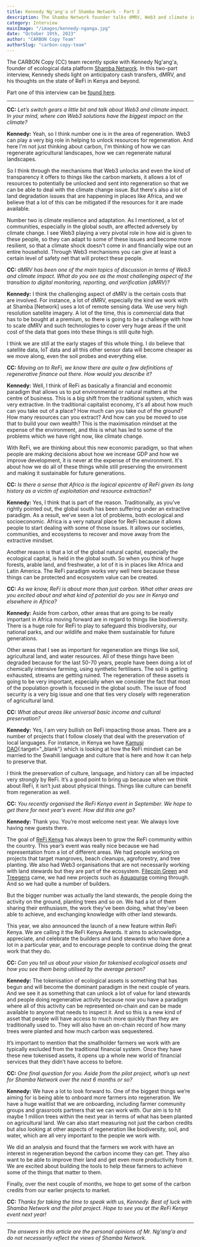 ```yaml
---
title: Kennedy Ng'ang'a of Shamba Network - Part 2
description: The Shamba Network founder talks dMRV, Web3 and climate impact, ReFi, and the ReFi Kenya event.
category: Interview
mainImage: "/images/kennedy-nganga.jpg"
date: "October 19th, 2023"
author: "CARBON Copy Team"
authorSlug: "carbon-copy-team"
---
```


The CARBON Copy (CC) team recently spoke with Kennedy Ng'ang'a, founder of ecological data platform [Shamba Network](/project/shamba-network/). In this two-part interview, Kennedy sheds light on anticipatory cash transfers, dMRV, and his thoughts on the state of ReFi in Kenya and beyond.

Part one of this interview can be [found here](/features/interview-kennedy-nganga-shamba-network-part-one/).

<hr class="lede center-square">

**CC:** *Let’s switch gears a little bit and talk about Web3 and climate impact. In your mind, where can Web3 solutions have the biggest impact on the climate?*

**Kennedy:** Yeah, so I think number one is in the area of regeneration. Web3 can play a very big role in helping to unlock resources for regeneration. And here I'm not just thinking about carbon, I'm thinking of how we can regenerate agricultural landscapes, how we can regenerate natural landscapes.

So I think through the mechanisms that Web3 unlocks and even the kind of transparency it offers to things like the carbon markets, it allows a lot of resources to potentially be unlocked and sent into regeneration so that we can be able to deal with the climate change issue. But there's also a lot of land degradation issues that are happening in places like Africa, and we believe that a lot of this can be mitigated if the resources for it are made available.

Number two is climate resilience and adaptation. As I mentioned, a lot of communities, especially in the global south, are affected adversely by climate change. I see Web3 playing a very pivotal role in how aid is given to these people, so they can adapt to some of these issues and become more resilient, so that a climate shock doesn't come in and financially wipe out an entire household. Through Web3 mechanisms you can give at least a certain level of safety net that will protect these people.

**CC:** *dMRV has been one of the main topics of discussion in terms of Web3 and climate impact. What do you see as the most challenging aspect of the transition to digital monitoring, reporting, and verification (dMRV)?*

**Kennedy:** I think the challenging aspect of dMRV is the certain costs that are involved. For instance, a lot of dMRV, especially the kind we work with at Shamba [Network] uses a lot of remote sensing data. We use very high resolution satellite imagery. A lot of the time, this is commercial data that has to be bought at a premium, so there is going to be a challenge with how to scale dMRV and such technologies to cover very huge areas if the unit cost of the data that goes into these things is still quite high.

I think we are still at the early stages of this whole thing. I do believe that satellite data, IoT data and all this other sensor data will become cheaper as we move along, even the soil probes and everything else.

**CC:** *Moving on to ReFi, we know there are quite a few definitions of regenerative finance out there. How would you describe it?*

**Kennedy:** Well, I think of ReFi as basically a financial and economic paradigm that allows us to put environmental or natural matters at the centre of business. This is a big shift from the traditional system, which was very extractive. In the traditional capitalist economy, it's all about how much can you take out of a place? How much can you take out of the ground? How many resources can you extract? And how can you be moved to use that to build your own wealth? This is the maximisation mindset at the expense of the environment, and this is what has led to some of the problems which we have right now, like climate change.

With ReFi, we are thinking about this new economic paradigm, so that when people are making decisions about how we increase GDP and how we improve development, it is never at the expense of the environment. It's about how we do all of these things while still preserving the environment and making it sustainable for future generations.

**CC:** *Is there a sense that Africa is the logical epicentre of ReFi given its long history as a victim of exploitation and resource extraction?*

**Kennedy:** Yes, I think that is part of the reason. Traditionally, as you’ve rightly pointed out, the global south has been suffering under an extractive paradigm. As a result, we’ve seen a lot of problems, both ecological and socioeconomic. Africa is a very natural place for ReFi because it allows people to start dealing with some of those issues. It allows our societies, communities, and ecosystems to recover and move away from the extractive mindset.

Another reason is that a lot of the global natural capital, especially the ecological capital, is held in the global south. So when you think of huge forests, arable land, and freshwater, a lot of it is in places like Africa and Latin America. The ReFi paradigm works very well here because these things can be protected and ecosystem value can be created.

**CC:** *As we know, ReFi is about more than just carbon. What other areas are you excited about and what kind of potential do you see in Kenya and elsewhere in Africa?*

**Kennedy:** Aside from carbon, other areas that are going to be really important in Africa moving forward are in regard to things like biodiversity. There is a huge role for ReFi to play to safeguard this biodiversity, our national parks, and our wildlife and make them sustainable for future generations.

Other areas that I see as important for regeneration are things like soil, agricultural land, and water resources. All of these things have been degraded because for the last 50-70 years, people have been doing a lot of chemically intensive farming, using synthetic fertilisers. The soil is getting exhausted, streams are getting ruined. The regeneration of these assets is going to be very important, especially when we consider the fact that most of the population growth is focused in the global south. The issue of food security is a very big issue and one that ties very closely with regeneration of agricultural land.

**CC:** *What about areas like universal basic income and cultural preservation?*

**Kennedy:** Yes, I am very bullish on ReFi impacting those areas. There are a number of projects that I follow closely that deal with the preservation of local languages. For instance, in Kenya we have [Kamusi DAO](https://bitcoinke.io/2023/03/introducing-kamusi-dao-project/){:target="_blank"} which is looking at how the ReFi mindset can be married to the Swahili language and culture that is here and how it can help to preserve that.

I think the preservation of culture, language, and history can all be impacted very strongly by ReFi. It’s a good point to bring up because when we think about ReFi, it isn’t just about physical things. Things like culture can benefit from regeneration as well.

**CC:** *You recently organised the ReFi Kenya event in September. We hope to get there for next year’s event. How did this one go?*

**Kennedy:** Thank you. You’re most welcome next year. We always love having new guests there.

The goal of [ReFi Kenya](/project/refi-kenya/) has always been to grow the ReFi community within the country. This year’s event was really nice because we had representation from a lot of different areas. We had people working on projects that target mangroves, beach cleanups, agroforestry, and tree planting. We also had Web3 organisations that are not necessarily working with land stewards but they are part of the ecosystem. [Filecoin Green](/project/filecoin-green/) and [Treegens](/project/treegens/) came, we had new projects such as [Aquapurge](/project/aquapurge-project/) coming through. And so we had quite a number of builders.

But the bigger number was actually the land stewards, the people doing the activity on the ground, planting trees and so on. We had a lot of them sharing their enthusiasm, the work they’ve been doing, what they’ve been able to achieve, and exchanging knowledge with other land stewards.

This year, we also announced the launch of a new feature within ReFi Kenya. We are calling it the ReFi Kenya Awards. It aims to acknowledge, appreciate, and celebrate the builders and land stewards who have done a lot in a particular year, and to encourage people to continue doing the great work that they do.

**CC:** *Can you tell us about your vision for tokenised ecological assets and how you see them being utilised by the average person?*

**Kennedy:** The tokenisation of ecological assets is something that has begun and will become the dominant paradigm in the next couple of years. And we see it as something that can unlock a lot of value for land stewards and people doing regenerative activity because now you have a paradigm where all of this activity can be represented on-chain and can be made available to anyone that needs to inspect it. And so this is a new kind of asset that people will have access to much more quickly than they are traditionally used to. They will also have an on-chain record of how many trees were planted and how much carbon was sequestered. 

It’s important to mention that the smallholder farmers we work with are typically excluded from the traditional financial system. Once they have these new tokenised assets, it opens up a whole new world of financial services that they didn’t have access to before.

**CC:** *One final question for you. Aside from the pilot project, what’s up next for Shamba Network over the next 6 months or so?*

**Kennedy:** We have a lot to look forward to. One of the biggest things we’re aiming for is being able to onboard more farmers into regeneration. We have a huge waitlist that we are onboarding, including farmer community groups and grassroots partners that we can work with. Our aim is to hit maybe 1 million trees within the next year in terms of what has been planted on agricultural land. We can also start measuring not just the carbon credits but also looking at other aspects of regeneration like biodiversity, soil, and water, which are all very important to the people we work with.

We did an analysis and found that the farmers we work with have an interest in regeneration beyond the carbon income they can get. They also want to be able to improve their land and get even more productivity from it. We are excited about building the tools to help these farmers to achieve some of the things that matter to them.

Finally, over the next couple of months, we hope to get some of the carbon credits from our earlier projects to market.

**CC:** *Thanks for taking the time to speak with us, Kennedy. Best of luck with Shamba Network and the pilot project. Hope to see you at the ReFi Kenya event next year!*

---

*The answers in this article are the personal opinions of Mr. Ng'ang'a and do not necessarily reflect the views of Shamba Network.*
